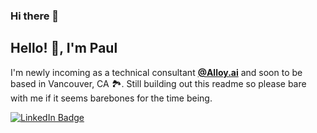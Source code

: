 ### Hi there 👋

<h2>Hello! 👋, I'm Paul</h2>
<p>I'm newly incoming as a technical consultant <strong><a href="https://alloy.ai/">@Alloy.ai</a></strong> and soon to be based in Vancouver, CA 🏞. Still building out this readme so please bare with me if it seems barebones for the time being.</p>
<p><a href="https://www.linkedin.com/in/paul-l/">
 <img src="https://img.shields.io/badge/Paul%20Lee-blue?style=plastic&logo=linkedin&labelColor=blue" alt="LinkedIn Badge"></a>


<!--
**thepaullee/thepaullee** is a ✨ _special_ ✨ repository because its `README.md` (this file) appears on your GitHub profile.

Here are some ideas to get you started:

- 🔭 I’m currently working on ...
- 🌱 I’m currently learning ...
- 👯 I’m looking to collaborate on ...
- 🤔 I’m looking for help with ...
- 💬 Ask me about ...
- 📫 How to reach me: ...
- 😄 Pronouns: ...
- ⚡ Fun fact: ...
-->

